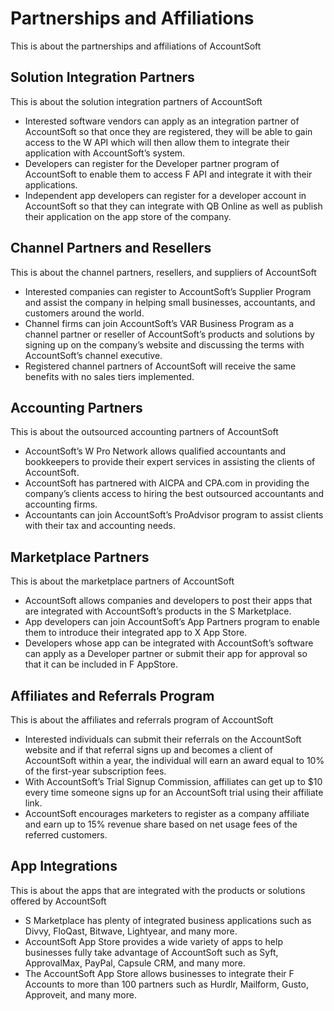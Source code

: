 # Partnerships and Affiliations

This is about the partnerships and affiliations of AccountSoft

## Solution Integration Partners

This is about the solution integration partners of AccountSoft

- Interested software vendors can apply as an integration partner of AccountSoft so that once they are registered, they will be able to gain access to the W API which will then allow them to integrate their application with AccountSoft’s system.
- Developers can register for the Developer partner program of AccountSoft to enable them to access F API and integrate it with their applications.
- Independent app developers can register for a developer account in AccountSoft so that they can integrate with QB Online as well as publish their application on the app store of the company.

## Channel Partners and Resellers

This is about the channel partners, resellers, and suppliers of AccountSoft

- Interested companies can register to AccountSoft’s Supplier Program and assist the company in helping small businesses, accountants, and customers around the world.
- Channel firms can join AccountSoft’s VAR Business Program as a channel partner or reseller of AccountSoft’s products and solutions by signing up on the company’s website and discussing the terms with AccountSoft’s channel executive.
- Registered channel partners of AccountSoft will receive the same benefits with no sales tiers implemented.

## Accounting Partners

This is about the outsourced accounting partners of AccountSoft

- AccountSoft’s W Pro Network allows qualified accountants and bookkeepers to provide their expert services in assisting the clients of AccountSoft.
- AccountSoft has partnered with AICPA and CPA.com in providing the company’s clients access to hiring the best outsourced accountants and accounting firms.
- Accountants can join AccountSoft’s ProAdvisor program to assist clients with their tax and accounting needs.

## Marketplace Partners

This is about the marketplace partners of AccountSoft

- AccountSoft allows companies and developers to post their apps that are integrated with AccountSoft’s products in the S Marketplace.
- App developers can join AccountSoft’s App Partners program to enable them to introduce their integrated app to X App Store.
- Developers whose app can be integrated with AccountSoft’s software can apply as a Developer partner or submit their app for approval so that it can be included in F AppStore.

## Affiliates and Referrals Program

This is about the affiliates and referrals program of AccountSoft

- Interested individuals can submit their referrals on the AccountSoft website and if that referral signs up and becomes a client of AccountSoft within a year, the individual will earn an award equal to 10% of the first-year subscription fees.
- With AccountSoft’s Trial Signup Commission, affiliates can get up to $10 every time someone signs up for an AccountSoft trial using their affiliate link.
- AccountSoft encourages marketers to register as a company affiliate and earn up to 15% revenue share based on net usage fees of the referred customers.

## App Integrations

This is about the apps that are integrated with the products or solutions offered by AccountSoft

- S Marketplace has plenty of integrated business applications such as Divvy, FloQast, Bitwave, Lightyear, and many more.
- AccountSoft App Store provides a wide variety of apps to help businesses fully take advantage of AccountSoft such as Syft, ApprovalMax, PayPal, Capsule CRM, and many more.
- The AccountSoft App Store allows businesses to integrate their F Accounts to more than 100 partners such as Hurdlr, Mailform, Gusto, Approveit, and many more.